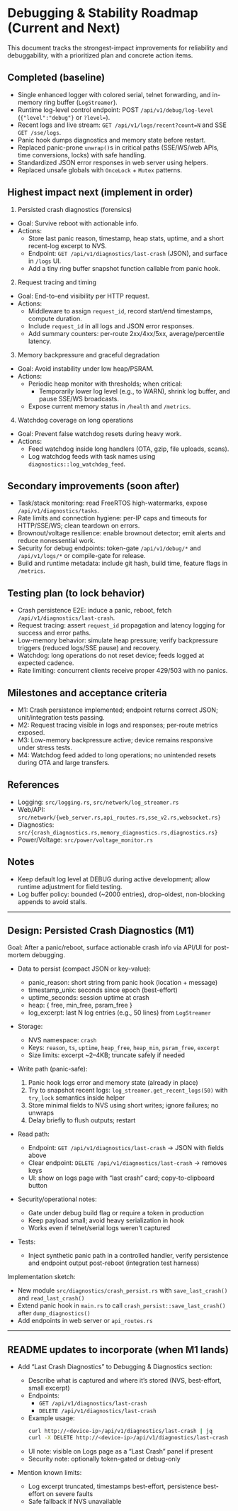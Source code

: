 # Debugging & Stability Roadmap (Current and Next)

This document tracks the strongest-impact improvements for reliability and debuggability, with a prioritized plan and concrete action items.

## Completed (baseline)
- Single enhanced logger with colored serial, telnet forwarding, and in-memory ring buffer (`LogStreamer`).
- Runtime log-level control endpoint: POST `/api/v1/debug/log-level` (`{"level":"debug"}` or `?level=`).
- Recent logs and live stream: `GET /api/v1/logs/recent?count=N` and SSE `GET /sse/logs`.
- Panic hook dumps diagnostics and memory state before restart.
- Replaced panic-prone `unwrap()`s in critical paths (SSE/WS/web APIs, time conversions, locks) with safe handling.
- Standardized JSON error responses in web server using helpers.
- Replaced unsafe globals with `OnceLock` + `Mutex` patterns.

## Highest impact next (implement in order)

1) Persisted crash diagnostics (forensics)
- Goal: Survive reboot with actionable info.
- Actions:
  - Store last panic reason, timestamp, heap stats, uptime, and a short recent-log excerpt to NVS.
  - Endpoint: `GET /api/v1/diagnostics/last-crash` (JSON), and surface in `/logs` UI.
  - Add a tiny ring buffer snapshot function callable from panic hook.

2) Request tracing and timing
- Goal: End-to-end visibility per HTTP request.
- Actions:
  - Middleware to assign `request_id`, record start/end timestamps, compute duration.
  - Include `request_id` in all logs and JSON error responses.
  - Add summary counters: per-route 2xx/4xx/5xx, average/percentile latency.

3) Memory backpressure and graceful degradation
- Goal: Avoid instability under low heap/PSRAM.
- Actions:
  - Periodic heap monitor with thresholds; when critical:
    - Temporarily lower log level (e.g., to WARN), shrink log buffer, and pause SSE/WS broadcasts.
  - Expose current memory status in `/health` and `/metrics`.

4) Watchdog coverage on long operations
- Goal: Prevent false watchdog resets during heavy work.
- Actions:
  - Feed watchdog inside long handlers (OTA, gzip, file uploads, scans).
  - Log watchdog feeds with task names using `diagnostics::log_watchdog_feed`.

## Secondary improvements (soon after)
- Task/stack monitoring: read FreeRTOS high-watermarks, expose `/api/v1/diagnostics/tasks`.
- Rate limits and connection hygiene: per-IP caps and timeouts for HTTP/SSE/WS; clean teardown on errors.
- Brownout/voltage resilience: enable brownout detector; emit alerts and reduce nonessential work.
- Security for debug endpoints: token-gate `/api/v1/debug/*` and `/api/v1/logs/*` or compile-gate for release.
- Build and runtime metadata: include git hash, build time, feature flags in `/metrics`.

## Testing plan (to lock behavior)
- Crash persistence E2E: induce a panic, reboot, fetch `/api/v1/diagnostics/last-crash`.
- Request tracing: assert `request_id` propagation and latency logging for success and error paths.
- Low-memory behavior: simulate heap pressure; verify backpressure triggers (reduced logs/SSE pause) and recovery.
- Watchdog: long operations do not reset device; feeds logged at expected cadence.
- Rate limiting: concurrent clients receive proper 429/503 with no panics.

## Milestones and acceptance criteria
- M1: Crash persistence implemented; endpoint returns correct JSON; unit/integration tests passing.
- M2: Request tracing visible in logs and responses; per-route metrics exposed.
- M3: Low-memory backpressure active; device remains responsive under stress tests.
- M4: Watchdog feed added to long operations; no unintended resets during OTA and large transfers.

## References
- Logging: `src/logging.rs`, `src/network/log_streamer.rs`
- Web/API: `src/network/{web_server.rs,api_routes.rs,sse_v2.rs,websocket.rs}`
- Diagnostics: `src/{crash_diagnostics.rs,memory_diagnostics.rs,diagnostics.rs}`
- Power/Voltage: `src/power/voltage_monitor.rs`

## Notes
- Keep default log level at DEBUG during active development; allow runtime adjustment for field testing.
- Log buffer policy: bounded (~2000 entries), drop-oldest, non-blocking appends to avoid stalls.

---

## Design: Persisted Crash Diagnostics (M1)

Goal: After a panic/reboot, surface actionable crash info via API/UI for post-mortem debugging.

- Data to persist (compact JSON or key-value):
  - panic_reason: short string from panic hook (location + message)
  - timestamp_unix: seconds since epoch (best-effort)
  - uptime_seconds: session uptime at crash
  - heap: { free, min_free, psram_free }
  - log_excerpt: last N log entries (e.g., 50 lines) from `LogStreamer`

- Storage:
  - NVS namespace: `crash`
  - Keys: `reason`, `ts`, `uptime`, `heap_free`, `heap_min`, `psram_free`, `excerpt`
  - Size limits: excerpt ~2–4KB; truncate safely if needed

- Write path (panic-safe):
  1) Panic hook logs error and memory state (already in place)
  2) Try to snapshot recent logs: `log_streamer.get_recent_logs(50)` with `try_lock` semantics inside helper
  3) Store minimal fields to NVS using short writes; ignore failures; no unwraps
  4) Delay briefly to flush outputs; restart

- Read path:
  - Endpoint: `GET /api/v1/diagnostics/last-crash` → JSON with fields above
  - Clear endpoint: `DELETE /api/v1/diagnostics/last-crash` → removes keys
  - UI: show on logs page with “last crash” card; copy-to-clipboard button

- Security/operational notes:
  - Gate under debug build flag or require a token in production
  - Keep payload small; avoid heavy serialization in hook
  - Works even if telnet/serial logs weren’t captured

- Tests:
  - Inject synthetic panic path in a controlled handler, verify persistence and endpoint output post-reboot (integration test harness)

Implementation sketch:
- New module `src/diagnostics/crash_persist.rs` with `save_last_crash()` and `read_last_crash()`
- Extend panic hook in `main.rs` to call `crash_persist::save_last_crash()` after `dump_diagnostics()`
- Add endpoints in web server or `api_routes.rs`

---

## README updates to incorporate (when M1 lands)

- Add “Last Crash Diagnostics” to Debugging & Diagnostics section:
  - Describe what is captured and where it’s stored (NVS, best-effort, small excerpt)
  - Endpoints:
    - `GET /api/v1/diagnostics/last-crash`
    - `DELETE /api/v1/diagnostics/last-crash`
  - Example usage:
    ```bash
    curl http://<device-ip>/api/v1/diagnostics/last-crash | jq
    curl -X DELETE http://<device-ip>/api/v1/diagnostics/last-crash
    ```
  - UI note: visible on Logs page as a “Last Crash” panel if present
  - Security note: optionally token-gated or debug-only

- Mention known limits:
  - Log excerpt truncated, timestamps best-effort, persistence best-effort on severe faults
  - Safe fallback if NVS unavailable
